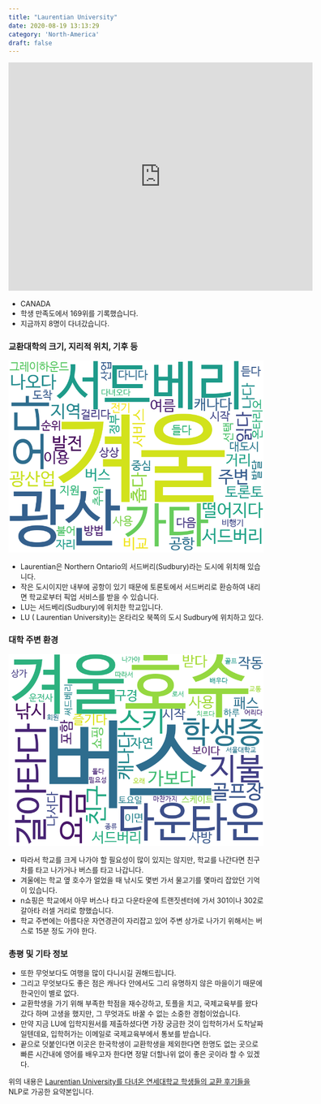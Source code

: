 ```yaml
---
title: "Laurentian University"
date: 2020-08-19 13:13:29
category: 'North-America'
draft: false
---
```


<iframe
width="600"
height="450"
frameborder="0" style="border:0"
src="https://www.google.com/maps/embed/v1/place?key=AIzaSyC9e1AME-pVmWC4hBpFdu5S4dKzyepa3HQ&q=Laurentian+University&center=46.4700285,-80.9744513&zoom=14" allowfullscreen>
</iframe>

* CANADA
* 학생 만족도에서 169위를 기록했습니다.
* 지금까지 8명이 다녀갔습니다. 

### 교환대학의 크기, 지리적 위치, 기후 등

![gen_info-WordCloud](../univ_wordclouds_okt/gen_info/CA000005_gen_info_okt.png)

* Laurentian은 Northern Ontario의 서드버리(Sudbury)라는 도시에 위치해 있습니다.
* 작은 도시이지만 내부에 공항이 있기 때문에 토론토에서 서드버리로 환승하여 내리면 학교로부터 픽업 서비스를 받을 수 있습니다.
* LU는 서드베리(Sudbury)에 위치한 학교입니다.
* LU ( Laurentian University)는 온타리오 북쪽의 도시 Sudbury에 위치하고 있다.


### 대학 주변 환경

![env_info-WordCloud](../univ_wordclouds_okt/env_info/CA000005_env_info_okt.png)

* 따라서 학교를 크게 나가야 할 필요성이 많이 있지는 않지만, 학교를 나간다면 친구 차를 타고 나가거나 버스를 타고 나갑니다.
* 겨울에는 학교 옆 호수가 얼었을 때 낚시도 몇번 가서 물고기를 몇마리 잡았던 기억이 있습니다.
* n쇼핑은 학교에서 아무 버스나 타고 다운타운에 트랜짓센터에 가서 301이나 302로 갈아타 러셀 거리로 향했습니다.
* 학교 주변에는 아름다운 자연경관이 자리잡고 있어 주변 상가로 나가기 위해서는 버스로 15분 정도 가야 한다.


### 총평 및 기타 정보 
* 또한 무엇보다도 여행을 많이 다니시길 권해드립니다.
* 그리고 무엇보다도 좋은 점은 캐나다 안에서도 그리 유명하지 않은 마을이기 때문에 한국인이 별로 없다.
* 교환학생을 가기 위해 부족한 학점을 재수강하고, 토플을 치고, 국제교육부를 왔다 갔다 하며 고생을 했지만, 그 무엇과도 바꿀 수 없는 소중한 경험이었습니다.
* 만약 지금 LU에 입학지원서를 제출하셨다면 가장 궁금한 것이 입학허가서 도착날짜일텐데요, 입학허가는 이메일로 국제교육부에서 통보를 받습니다.
* 끝으로 덧붙인다면 이곳은 한국학생이 교환학생을 제외한다면 한명도 없는 곳으로 빠른 시간내에 영어를 배우고자 한다면 정말 더할나위 없이 좋은 곳이라 할 수 있겠다.


위의 내용은 [Laurentian University를 다녀온 연세대학교 학생들의 교환 후기들을](http://oia.yonsei.ac.kr/partner/expReport.asp?ucode=CA000005&bgbn=A) NLP로 가공한 요약본입니다. 
